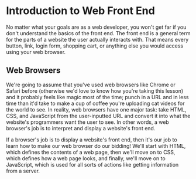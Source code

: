 # Introduction to Web Front End

<!-- 
  Objectives
  - Learn about front end technologies
  - Understand what web browsers do
-->

No matter what your goals are as a web developer, you won't get far if you don't understand the basics of the front end. The front end is a general term for the parts of a website the user actually interacts with. That means every button, link, login form, shopping cart, or anything else you would access using your web browser.

## Web Browsers

We're going to assume that you've used web browsers like Chrome or Safari before (otherwise we'd love to know how you're taking this lesson) and it probably feels like magic most of the time; punch in a URL and in less time than it'd take to make a cup of coffee you're uploading cat videos for the world to see. In reality, web browsers have one major task: take HTML, CSS, and JavaScript from the user-inputted URL and convert it into what the website's programmers want the user to see. In other words, a web browser's job is to interpret and display a website's front end.

If a browser's job is to display a website's front end, then it's our job to learn how to make our web browser do our bidding! We'll start with HTML, which defines the contents of a web page, then we'll move on to CSS, which defines how a web page looks, and finally, we'll move on to JavaScript, which is used for all sorts of actions like getting information from a server.